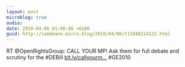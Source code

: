 ```yaml
---
layout: post
microblog: true
audio: 
date: 2010-04-06 01:00:00 +0100
guid: http://samdeane.micro.blog/2010/04/06/t11688214122.html
---
```

RT @OpenRightsGroup: CALL YOUR MP! Ask them for full debate and scrutiny for the #DEBill [bit.ly/callyourm...](http://bit.ly/callyourmp) #GE2010
